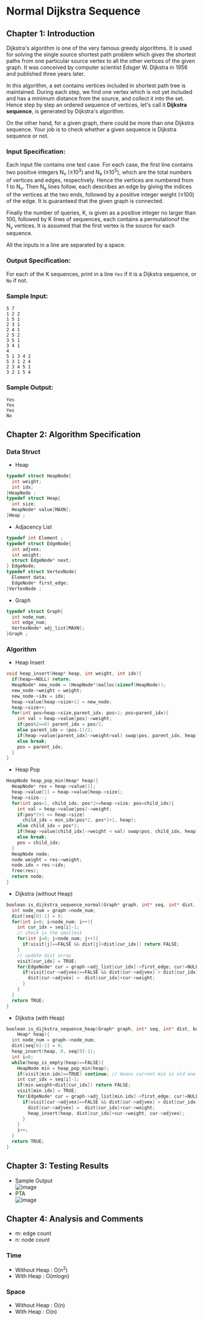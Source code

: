 # Normal Dijkstra Sequence
## Chapter 1: Introduction
Dijkstra's algorithm is one of the very famous greedy algorithms.
It is used for solving the single source shortest path problem which gives the shortest paths from one particular source vertex to all the other vertices of the given graph. It was conceived by computer scientist Edsger W. Dijkstra in 1956 and published three years later.

In this algorithm, a set contains vertices included in shortest path tree is maintained. During each step, we find one vertex which is not yet included and has a minimum distance from the source, and collect it into the set. Hence step by step an ordered sequence of vertices, let's call it **Dijkstra sequence**, is generated by Dijkstra's algorithm.

On the other hand, for a given graph, there could be more than one Dijkstra sequence. Your job is to check whether a given sequence is Dijkstra sequence or not.
### Input Specification:
Each input file contains one test case. For each case, the first line contains two positive integers N<sub>v</sub> (≤10<sup>3</sup>) and N<sub>e</sub> (≤10<sup>5</sup>), which are the total numbers of vertices and edges, respectively. Hence the vertices are numbered from 1 to N<sub>v</sub>.
Then N<sub>e</sub> lines follow, each describes an edge by giving the indices of the vertices at the two ends, followed by a positive integer weight (≤100) of the edge. It is guaranteed that the given graph is connected.

Finally the number of queries, K, is given as a positive integer no larger than 100, followed by K lines of sequences, each contains a permutationof the N<sub>v</sub> vertices. It is assumed that the first vertex is the source for each sequence.

All the inputs in a line are separated by a space.
### Output Specification:
For each of the K sequences, print in a line `Yes` if it is a Dijkstra sequence, or `No` if not.
### Sample Input:
```
5 7
1 2 2
1 5 1
2 3 1
2 4 1
2 5 2
3 5 1
3 4 1
4
5 1 3 4 2
5 3 1 2 4
2 3 4 5 1
3 2 1 5 4
```
### Sample Output:
```
Yes
Yes
Yes
No

```
## Chapter 2: Algorithm Specification
### Data Struct
- Heap
```c
typedef struct HeapNode{
  int weight;
  int idx;
}HeapNode ;
typedef struct Heap{
  int size;
  HeapNode* value[MAXN];
}Heap ;
```
- Adjacency List
```c
typedef int Element ;
typedef struct EdgeNode{
  int adjvex;
  int weight;
  struct EdgeNode* next;
} EdgeNode;
typedef struct VertexNode{
  Element data;
  EdgeNode* first_edge;
}VertexNode ;
```
- Graph
```c
typedef struct Graph{
  int node_num;
  int edge_num;
  VertexNode* adj_list[MAXN];
}Graph ;
```
### Algorithm
- Heap Insert
```c
void heap_insert(Heap* heap, int weight, int idx){
  if(heap==NULL) return;
  HeapNode* new_node = (HeapNode*)malloc(sizeof(HeapNode));
  new_node->weight = weight;
  new_node->idx = idx;
  heap->value[heap->size+1] = new_node;
  heap->size++;
  for(int pos=heap->size,parent_idx; pos>1; pos=parent_idx){
    int val = heap->value[pos]->weight;
    if(pos%2==0) parent_idx = pos/2;
    else parent_idx = (pos-1)/2;
    if(heap->value[parent_idx]->weight>val) swap(pos, parent_idx, heap);
    else break;
    pos = parent_idx;
  }
}
```
- Heap Pop
```c
HeapNode heap_pop_min(Heap* heap){
  HeapNode* res = heap->value[1];
  heap->value[1] = heap->value[heap->size];
  heap->size--;
  for(int pos=1, child_idx; pos*2<=heap->size; pos=child_idx){
    int val = heap->value[pos]->weight;
    if(pos*2+1 <= heap->size)
      child_idx = min_idx(pos*2, pos*2+1, heap);
    else child_idx = pos*2;
    if(heap->value[child_idx]->weight < val) swap(pos, child_idx, heap);
    else break;
    pos = child_idx;
  }
  HeapNode node;
  node.weight = res->weight;
  node.idx = res->idx;
  free(res);
  return node;
}
```
- Dijkstra (without Heap)
```c
boolean is_dijkstra_sequence_normal(Graph* graph, int* seq, int* dist, boolean* visit){
  int node_num = graph->node_num;
  dist[seq[0]-1] = 0;
  for(int i=0; i<node_num; i++){
    int cur_idx = seq[i]-1;
    // check is the smallest
    for(int j=0; j<node_num; j++){
      if(visit[j]==FALSE && dist[j]<dist[cur_idx]) return FALSE;
    }
    // update dist array
    visit[cur_idx] = TRUE;
    for(EdgeNode* cur = graph->adj_list[cur_idx]->first_edge; cur!=NULL; cur=cur->next){
      if(visit[cur->adjvex]==FALSE && dist[cur->adjvex] > dist[cur_idx]+cur->weight){
        dist[cur->adjvex] =  dist[cur_idx]+cur->weight;
      }
    }
  } 
  return TRUE;
}
```
- Dijkstra (with Heap)
```c
boolean is_dijkstra_sequence_heap(Graph* graph, int* seq, int* dist, boolean* visit, 
    Heap* heap){
  int node_num = graph->node_num;
  dist[seq[0]-1] = 0;
  heap_insert(heap, 0, seq[0]-1); 
  int i=0;
  while(heap_is_empty(heap)==FALSE){
    HeapNode min = heap_pop_min(heap);
    if(visit[min.idx]==TRUE) continue; // means current min is old one (already update)
    int cur_idx = seq[i]-1;
    if(min.weight<dist[cur_idx]) return FALSE;
    visit[min.idx] = TRUE;
    for(EdgeNode* cur = graph->adj_list[min.idx]->first_edge; cur!=NULL; cur=cur->next){
      if(visit[cur->adjvex]==FALSE && dist[cur->adjvex] > dist[cur_idx]+cur->weight){
        dist[cur->adjvex] =  dist[cur_idx]+cur->weight;
        heap_insert(heap, dist[cur_idx]+cur->weight, cur->adjvex);
      }
    }
    i++;
  }
  return TRUE;
}
```
## Chapter 3: Testing Results
- Sample Output  
![image](https://github.com/novel2430/MyImage/blob/main/P3-002.png?raw=true)
- PTA  
![image](https://github.com/novel2430/MyImage/blob/main/P3-001.png?raw=true)
## Chapter 4: Analysis and Comments
- m: edge count
- n: node count
### Time
- Without Heap : O(n<sup>2</sup>)
- With Heap : O(mlogn)
### Space
- Without Heap : O(n)
- With Heap : O(n)
